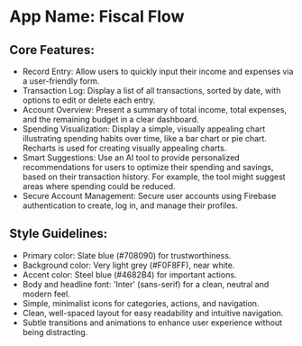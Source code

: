# **App Name**: Fiscal Flow

## Core Features:

- Record Entry: Allow users to quickly input their income and expenses via a user-friendly form.
- Transaction Log: Display a list of all transactions, sorted by date, with options to edit or delete each entry.
- Account Overview: Present a summary of total income, total expenses, and the remaining budget in a clear dashboard.
- Spending Visualization: Display a simple, visually appealing chart illustrating spending habits over time, like a bar chart or pie chart. Recharts is used for creating visually appealing charts.
- Smart Suggestions: Use an AI tool to provide personalized recommendations for users to optimize their spending and savings, based on their transaction history. For example, the tool might suggest areas where spending could be reduced.
- Secure Account Management: Secure user accounts using Firebase authentication to create, log in, and manage their profiles.

## Style Guidelines:

- Primary color: Slate blue (#708090) for trustworthiness.
- Background color: Very light grey (#F0F8FF), near white.
- Accent color: Steel blue (#4682B4) for important actions.
- Body and headline font: 'Inter' (sans-serif) for a clean, neutral and modern feel.
- Simple, minimalist icons for categories, actions, and navigation.
- Clean, well-spaced layout for easy readability and intuitive navigation.
- Subtle transitions and animations to enhance user experience without being distracting.